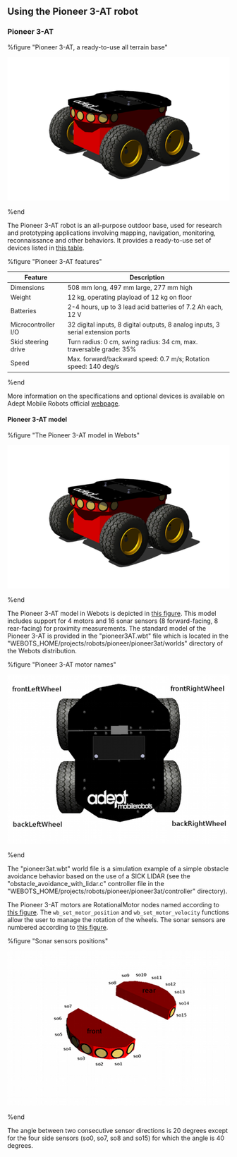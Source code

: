 ## Using the Pioneer 3-AT robot

### Pioneer 3-AT

%figure "Pioneer 3-AT, a ready-to-use all terrain base"

![pioneer3at_real.png](images/pioneer3at.png)

%end

The Pioneer 3-AT robot is an all-purpose outdoor base, used for research and prototyping applications involving mapping, navigation, monitoring, reconnaissance and other behaviors.
It provides a ready-to-use set of devices listed in [this table](#pioneer-3-at-features).

%figure "Pioneer 3-AT features"

| Feature             | Description                                                                     |
| ------------------- | ------------------------------------------------------------------------------- |
| Dimensions          | 508 mm long, 497 mm large, 277 mm high                                          |
| Weight              | 12 kg, operating playload of 12 kg on floor                                     |
| Batteries           | 2-4 hours, up to 3 lead acid batteries of 7.2 Ah each, 12 V                     |
| Microcontroller I/O | 32 digital inputs, 8 digital outputs, 8 analog inputs, 3 serial extension ports |
| Skid steering drive | Turn radius: 0 cm, swing radius: 34 cm, max. traversable grade: 35%             |
| Speed               | Max. forward/backward speed: 0.7 m/s; Rotation speed: 140 deg/s                 |

%end

More information on the specifications and optional devices is available on Adept Mobile Robots official [webpage](http://www.mobilerobots.com/ResearchRobots/ResearchRobots/P3AT.aspx).

#### Pioneer 3-AT model

%figure "The Pioneer 3-AT model in Webots"

![pioneer3at.png](images/pioneer3at.png)

%end

The Pioneer 3-AT model in Webots is depicted in [this figure](#the-pioneer-3-at-model-in-webots).
This model includes support for 4 motors and 16 sonar sensors (8 forward-facing, 8 rear-facing) for proximity measurements.
The standard model of the Pioneer 3-AT is provided in the "pioneer3AT.wbt" file which is located in the "WEBOTS\_HOME/projects/robots/pioneer/pioneer3at/worlds" directory of the Webots distribution.

%figure "Pioneer 3-AT motor names"

![pioneer3at_wheels.png](images/pioneer3at_wheels.png)

%end

The "pioneer3at.wbt" world file is a simulation example of a simple obstacle avoidance behavior based on the use of a SICK LIDAR (see the "obstacle\_avoidance\_with\_lidar.c" controller file in the "WEBOTS\_HOME/projects/robots/pioneer/pioneer3at/controller" directory).

The Pioneer 3-AT motors are RotationalMotor nodes named according to [this figure](#pioneer-3-at-motor-names).
The `wb_set_motor_position` and `wb_set_motor_velocity` functions allow the user to manage the rotation of the wheels.
The sonar sensors are numbered according to [this figure](#sonar-sensors-positions).

%figure "Sonar sensors positions"

![pioneer3at_sonars.png](images/pioneer3at_sonars.png)

%end

The angle between two consecutive sensor directions is 20 degrees except for the four side sensors (so0, so7, so8 and so15) for which the angle is 40 degrees.
